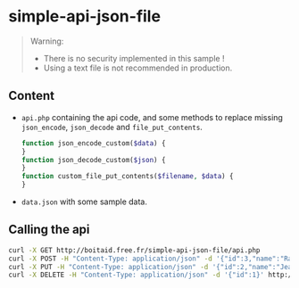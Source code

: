 # simple-api-json-file

> Warning:
>
> - There is no security implemented in this sample !
> - Using a text file is not recommended in production.

## Content

- `api.php` containing the api code, and some methods to replace missing `json_encode`, `json_decode` and `file_put_contents`.

    ```php
    function json_encode_custom($data) {
    }
    function json_decode_custom($json) {
    }
    function custom_file_put_contents($filename, $data) {
    }
    ```

- `data.json` with some sample data.

## Calling the api

```sh
curl -X GET http://boitaid.free.fr/simple-api-json-file/api.php
curl -X POST -H "Content-Type: application/json" -d '{"id":3,"name":"Raphael"}' http://boitaid.free.fr/simple-api-json-file/api.php
curl -X PUT -H "Content-Type: application/json" -d '{"id":2,"name":"Jeanette"}' http://boitaid.free.fr/simple-api-json-file/api.php
curl -X DELETE -H "Content-Type: application/json" -d '{"id":1}' http://boitaid.free.fr/simple-api-json-file/api.php
```
